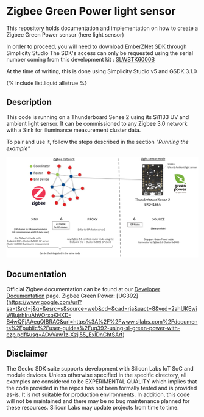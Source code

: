 # Zigbee Green Power light sensor

This repository holds documentation and implementation on how to create a Zigbee Green Power sensor (here light sensor)  

In order to proceed, you will need to download EmberZNet SDK through Simplicity Studio
The SDK's access can only be requested using the serial number coming from this development kit :
[SLWSTK6000B](https://www.silabs.com/development-tools/wireless/zigbee/efr32mg-zigbee-thread-starter-kit)

At the time of writing, this is done using Simplicity Studio v5 and GSDK 3.1.0

{% include list.liquid all=true %}

## Description ##
This code is running on a Thunderboard Sense 2 using its Si1133 UV and ambient light sensor.
It can be commissioned to any Zigbee 3.0 network with a Sink for illuminance measurement cluster data.

To pair and use it, follow the steps described in the section *"Running the example"*

<img src="images/tutorial_pitch.png" alt="" width="800" class="center">

## Documentation ##

Official Zigbee documentation can be found at our [Developer Documentation](https://docs.silabs.com/zigbee/latest/) page.
Zigbee Green Power: [UG392] (https://www.google.com/url?sa=t&rct=j&q=&esrc=s&source=web&cd=&cad=rja&uact=8&ved=2ahUKEwiW8ujrhIruAhVOrxoKHXD-B4wQFjAAegQIBRAC&url=https%3A%2F%2Fwww.silabs.com%2Fdocuments%2Fpublic%2Fuser-guides%2Fug392-using-sl-green-power-with-ezp.pdf&usg=AOvVaw1z-XzjI55_ExlDnChtSArt)

## Disclaimer ##

The Gecko SDK suite supports development with Silicon Labs IoT SoC and module devices. Unless otherwise specified in the specific directory, all examples are considered to be EXPERIMENTAL QUALITY which implies that the code provided in the repos has not been formally tested and is provided as-is.  It is not suitable for production environments.  In addition, this code will not be maintained and there may be no bug maintenance planned for these resources. Silicon Labs may update projects from time to time.

